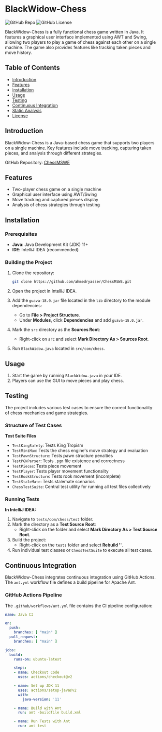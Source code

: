 # BlackWidow-Chess

![GitHub Repo](https://img.shields.io/github/repo-size/ahmedryasser/ChessMSWE?style=flat-square)
![GitHub License](https://img.shields.io/github/license/ahmedryasser/ChessMSWE?style=flat-square)

BlackWidow-Chess is a fully functional chess game written in Java. It features a graphical user interface implemented using AWT and Swing, allowing two players to play a game of chess against each other on a single machine. The game also provides features like tracking taken pieces and move history.

## Table of Contents
- [Introduction](#introduction)
- [Features](#features)
- [Installation](#installation)
- [Usage](#usage)
- [Testing](#testing)
- [Continuous Integration](#continuous-integration)
- [Static Analysis](#static-analysis)
- [License](#license)

## Introduction

BlackWidow-Chess is a Java-based chess game that supports two players on a single machine. Key features include move tracking, capturing taken pieces, and analysis through different strategies.

GitHub Repository: [ChessMSWE](https://github.com/ahmedryasser/ChessMSWE)

## Features
- Two-player chess game on a single machine
- Graphical user interface using AWT/Swing
- Move tracking and captured pieces display
- Analysis of chess strategies through testing

## Installation

### Prerequisites
- **Java**: Java Development Kit (JDK) 11+
- **IDE**: IntelliJ IDEA (recommended)

### Building the Project
1. Clone the repository:
    ```bash
    git clone https://github.com/ahmedryasser/ChessMSWE.git
    ```
2. Open the project in IntelliJ IDEA.
3. Add the `guava-18.0.jar` file located in the `lib` directory to the module dependencies:
    - Go to **File > Project Structure**.
    - Under **Modules**, click **Dependencies** and add `guava-18.0.jar`.

4. Mark the `src` directory as the **Sources Root**:
    - Right-click on `src` and select **Mark Directory As > Sources Root**.

5. Run `BlackWidow.java` located in `src/com/chess`.

## Usage

1. Start the game by running `BlackWidow.java` in your IDE.
2. Players can use the GUI to move pieces and play chess.

## Testing

The project includes various test cases to ensure the correct functionality of chess mechanics and game strategies.

### Structure of Test Cases

**Test Suite Files**
- `TestKingSafety`: Tests King Tropism
- `TestMiniMax`: Tests the chess engine's move strategy and evaluation
- `TestPawnStructure`: Tests pawn structure penalties
- `TestPGNParser`: Tests `.pgn` file existence and correctness
- `TestPieces`: Tests piece movement
- `TestPlayer`: Tests player movement functionality
- `TestRookStructure`: Tests rook movement (incomplete)
- `TestStaleMate`: Tests stalemate scenarios
- `ChessTestSuite`: Central test utility for running all test files collectively

### Running Tests

**In IntelliJ IDEA:**
1. Navigate to `tests/com/chess/test` folder.
2. Mark the directory as a **Test Source Root**:
    - Right-click on the folder and select **Mark Directory As > Test Source Root**.
3. Build the project:
    - Right-click on the `tests` folder and select **Rebuild '<default>'**.
4. Run individual test classes or `ChessTestSuite` to execute all test cases.

## Continuous Integration

BlackWidow-Chess integrates continuous integration using GitHub Actions. The `ant.yml` workflow file defines a build pipeline for Apache Ant.

### GitHub Actions Pipeline

The `.github/workflows/ant.yml` file contains the CI pipeline configuration:
```yaml
name: Java CI

on:
  push:
    branches: [ "main" ]
  pull_request:
    branches: [ "main" ]

jobs:
  build:
    runs-on: ubuntu-latest

    steps:
    - name: Checkout Code
      uses: actions/checkout@v2

    - name: Set up JDK 11
      uses: actions/setup-java@v2
      with:
        java-version: '11'

    - name: Build with Ant
      run: ant -buildfile build.xml

    - name: Run Tests with Ant
      run: ant test
